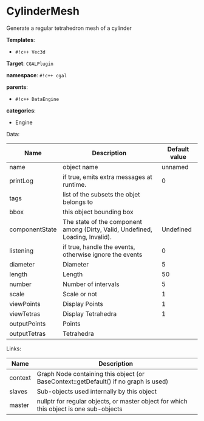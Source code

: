# CylinderMesh

Generate a regular tetrahedron mesh of a cylinder


__Templates__:

- `#!c++ Vec3d`

__Target__: `CGALPlugin`

__namespace__: `#!c++ cgal`

__parents__: 

- `#!c++ DataEngine`

__categories__: 

- Engine

Data: 

<table>
<thead>
    <tr>
        <th>Name</th>
        <th>Description</th>
        <th>Default value</th>
    </tr>
</thead>
<tbody>
	<tr>
		<td>name</td>
		<td>
object name
</td>
		<td>unnamed</td>
	</tr>
	<tr>
		<td>printLog</td>
		<td>
if true, emits extra messages at runtime.
</td>
		<td>0</td>
	</tr>
	<tr>
		<td>tags</td>
		<td>
list of the subsets the objet belongs to
</td>
		<td></td>
	</tr>
	<tr>
		<td>bbox</td>
		<td>
this object bounding box
</td>
		<td></td>
	</tr>
	<tr>
		<td>componentState</td>
		<td>
The state of the component among (Dirty, Valid, Undefined, Loading, Invalid).
</td>
		<td>Undefined</td>
	</tr>
	<tr>
		<td>listening</td>
		<td>
if true, handle the events, otherwise ignore the events
</td>
		<td>0</td>
	</tr>
	<tr>
		<td>diameter</td>
		<td>
Diameter
</td>
		<td>5</td>
	</tr>
	<tr>
		<td>length</td>
		<td>
Length
</td>
		<td>50</td>
	</tr>
	<tr>
		<td>number</td>
		<td>
Number of intervals
</td>
		<td>5</td>
	</tr>
	<tr>
		<td>scale</td>
		<td>
Scale or not
</td>
		<td>1</td>
	</tr>
	<tr>
		<td>viewPoints</td>
		<td>
Display Points
</td>
		<td>1</td>
	</tr>
	<tr>
		<td>viewTetras</td>
		<td>
Display Tetrahedra
</td>
		<td>1</td>
	</tr>
	<tr>
		<td>outputPoints</td>
		<td>
Points
</td>
		<td></td>
	</tr>
	<tr>
		<td>outputTetras</td>
		<td>
Tetrahedra
</td>
		<td></td>
	</tr>

</tbody>
</table>

Links: 

| Name | Description |
| ---- | ----------- |
|context|Graph Node containing this object (or BaseContext::getDefault() if no graph is used)|
|slaves|Sub-objects used internally by this object|
|master|nullptr for regular objects, or master object for which this object is one sub-objects|



